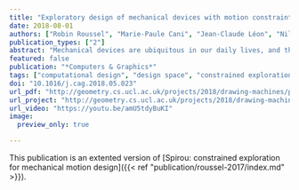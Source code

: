 ```yaml
---
title: "Exploratory design of mechanical devices with motion constraints"
date: 2018-08-01
authors: ["Robin Roussel", "Marie-Paule Cani", "Jean-Claude Léon", "Niloy J. Mitra"]
publication_types: ["2"]
abstract: "Mechanical devices are ubiquitous in our daily lives, and the motion they are able to transmit is often a critical part of their function. While digital fabrication devices facilitate their realization, motion-driven mechanism design remains a challenging task. We take drawing machines as a case study in exploratory design. Devices such as the Spirograph can generate intricate patterns from an assembly of simple mechanical elements. Trying to control and customize these patterns, however, is particularly hard, especially when the number of parts increases. We propose a novel constrained exploration method that enables a user to easily explore feasible drawings by directly indicating pattern preferences at different levels of control. The user starts by selecting a target pattern with the help of construction lines and rough sketching, and then fine-tunes it by prescribing geometric features of interest directly on the drawing. The designed pattern can then be directly realized with an easy-to-fabricate drawing machine. The key technical challenge is to facilitate the exploration of the high dimensional configuration space of such fabricable machines. To this end, we propose a novel method that dynamically reparameterizes the local configuration space and allows the user to move continuously between pattern variations, while preserving user-specified feature constraints. We tested our framework on several examples, conducted a user study, and fabricated a sample of the designed examples."
featured: false
publication: "*Computers & Graphics*"
tags: ["computational design", "design space", "constrained exploration", "drawing machines", "mechanical motion", "fabrication"]
doi: "10.1016/j.cag.2018.05.023"
url_pdf: "http://geometry.cs.ucl.ac.uk/projects/2018/drawing-machines/paper_docs/RousselEtAl_designingDrawingMachines_CG18.pdf"
url_project: "http://geometry.cs.ucl.ac.uk/projects/2018/drawing-machines/"
url_video: "https://youtu.be/amU5tdyBuKI"
image:
  preview_only: true

---
```

This publication is an extented version of [Spirou: constrained exploration for mechanical motion design]({{< ref "publication/roussel-2017/index.md" >}}).
